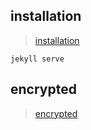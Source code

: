 ## installation

> [installation](https://jekyllcn.com/docs/installation/)

```jekyll serve```

## encrypted

> [encrypted](https://github.com/WuJ1n9/wuj1n9.github.io/blob/master/_protected/2020-03-06-jekyll%E6%96%87%E7%AB%A0%E5%8A%A0%E5%AF%86.md)
